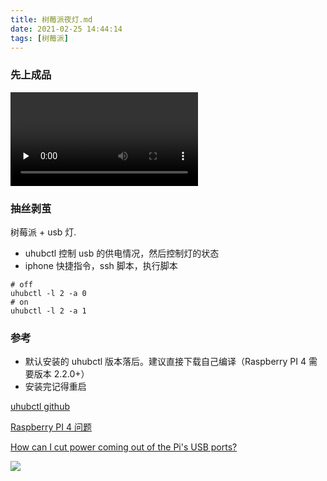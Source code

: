 ```yaml
---
title: 树莓派夜灯.md
date: 2021-02-25 14:44:14
tags: [树莓派]
---
```


### 先上成品

<video id="video" controls="" preload="none">
    <source id="mp4" src="https://beer-1256523277.cos.ap-shanghai.myqcloud.com/IMG_2237.MP4" type="video/mp4">
</video>

### 抽丝剥茧

树莓派 + usb 灯.

- uhubctl 控制 usb 的供电情况，然后控制灯的状态
- iphone 快捷指令，ssh 脚本，执行脚本

```shell script
# off
uhubctl -l 2 -a 0
# on
uhubctl -l 2 -a 1
```

### 参考

- 默认安装的 uhubctl 版本落后。建议直接下载自己编译（Raspberry PI 4 需要版本 2.2.0+）
- 安装完记得重启 

[uhubctl github](https://github.com/mvp/uhubctl)

[Raspberry PI 4 问题](https://stackoverflow.com/questions/59772765/how-to-turn-usb-port-power-on-and-off-in-raspberry-pi-4/59773138#59773138)

[How can I cut power coming out of the Pi's USB ports?](https://raspberrypi.stackexchange.com/questions/5407/how-can-i-cut-power-coming-out-of-the-pis-usb-ports)


![](https://beef-1256523277.cos.ap-chengdu.myqcloud.com/bed/20210227194022.png)
